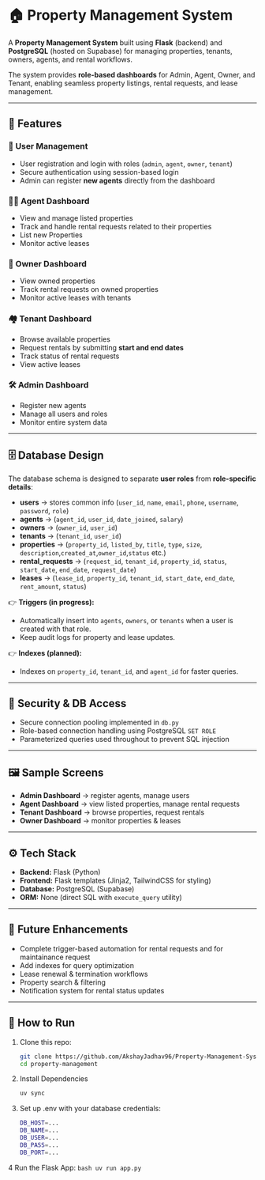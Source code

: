 # 🏠 Property Management System  

A **Property Management System** built using **Flask** (backend) and **PostgreSQL** (hosted on Supabase) for managing properties, tenants, owners, agents, and rental workflows.  

The system provides **role-based dashboards** for Admin, Agent, Owner, and Tenant, enabling seamless property listings, rental requests, and lease management.  

---

## 🚀 Features  

### 🔑 User Management  
- User registration and login with roles (`admin`, `agent`, `owner`, `tenant`)  
- Secure authentication using session-based login  
- Admin can register **new agents** directly from the dashboard  

### 🧑‍💼 Agent Dashboard  
- View and manage listed properties  
- Track and handle rental requests related to their properties
- List new Properties
- Monitor active leases  

### 👤 Owner Dashboard  
- View owned properties  
- Track rental requests on owned properties  
- Monitor active leases with tenants  

### 🏘 Tenant Dashboard  
- Browse available properties  
- Request rentals by submitting **start and end dates**  
- Track status of rental requests  
- View active leases  

### 🛠 Admin Dashboard  
- Register new agents  
- Manage all users and roles  
- Monitor entire system data  

---

## 🗄 Database Design  

The database schema is designed to separate **user roles** from **role-specific details**:  

- **users** → stores common info (`user_id`, `name`, `email`, `phone`, `username`, `password`, `role`)  
- **agents** → (`agent_id`, `user_id`, `date_joined`, `salary`)  
- **owners** → (`owner_id`, `user_id`)  
- **tenants** → (`tenant_id`, `user_id`)  
- **properties** → (`property_id`, `listed_by`, `title`, `type`, `size`, `description`,`created_at`,`owner_id`,`status` etc.)  
- **rental_requests** → (`request_id`, `tenant_id`, `property_id`, `status`, `start_date`, `end_date`, `request_date`)  
- **leases** → (`lease_id`, `property_id`, `tenant_id`, `start_date`, `end_date`, `rent_amount`, `status`)  

👉 **Triggers (in progress):**  
- Automatically insert into `agents`, `owners`, or `tenants` when a user is created with that role.  
- Keep audit logs for property and lease updates.  

👉 **Indexes (planned):**  
- Indexes on `property_id`, `tenant_id`, and `agent_id` for faster queries.  

---

## 🔐 Security & DB Access  

- Secure connection pooling implemented in `db.py`  
- Role-based connection handling using PostgreSQL `SET ROLE`  
- Parameterized queries used throughout to prevent SQL injection  

---

## 🖼 Sample Screens  

- **Admin Dashboard** → register agents, manage users  
- **Agent Dashboard** → view listed properties, manage rental requests  
- **Tenant Dashboard** → browse properties, request rentals  
- **Owner Dashboard** → monitor properties & leases  

---

## ⚙️ Tech Stack  

- **Backend:** Flask (Python)  
- **Frontend:** Flask templates (Jinja2, TailwindCSS for styling)  
- **Database:** PostgreSQL (Supabase)  
- **ORM:** None (direct SQL with `execute_query` utility)  

---

## 📌 Future Enhancements  

- Complete trigger-based automation for rental requests and for maintainance request
- Add indexes for query optimization  
- Lease renewal & termination workflows  
- Property search & filtering  
- Notification system for rental status updates  

---

## 🏁 How to Run  

1. Clone this repo:  
   ```bash
   git clone https://github.com/AkshayJadhav96/Property-Management-System.git
   cd property-management
    ```
    
2. Install Dependencies
    ```bash
    uv sync
    ```

3. Set up .env with your database credentials:
    ```bash
    DB_HOST=...
    DB_NAME=...
    DB_USER=...
    DB_PASS=...
    DB_PORT=...
    ```

4 Run the Flask App:
    ```bash
    uv run app.py
    ```
